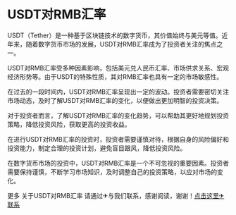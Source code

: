 # USDT对RMB汇率

USDT（Tether）是一种基于区块链技术的数字货币，其价值始终与美元等值。近年来，随着数字货币市场的发展，USDT对RMB汇率成为了投资者关注的焦点之一。

USDT对RMB汇率受多种因素影响，包括美元兑人民币汇率、市场供求关系、宏观经济形势等。由于USDT的特殊性质，其对RMB汇率也具有一定的市场敏感性。

在过去的一段时间内，USDT对RMB汇率呈现出一定的波动。投资者需要密切关注市场动态，及时了解USDT对RMB汇率的变化，以便做出更加明智的投资决策。

对于投资者而言，了解USDT对RMB汇率的变化趋势，可以帮助其更好地规划投资策略，降低投资风险，获取更高的投资收益。

在进行USDT对RMB汇率的投资时，投资者需要谨慎对待，根据自身的风险偏好和投资能力，制定合理的投资计划，避免盲目跟风，降低投资风险。

在数字货币市场的投资中，USDT对RMB汇率是一个不可忽视的重要因素。投资者需要保持谨慎，不断学习市场知识，及时调整自己的投资策略，以应对市场的变化。

更多 关于USDT对RMB汇率 请通过✈与我们联系，感谢阅读，谢谢！[点击这里✈联系](https://www.trx.tw)